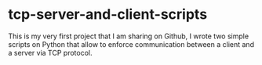 # tcp-server-and-client-scripts
This is my very first project that I am sharing on Github, I wrote two simple scripts on Python that allow to enforce communication between a client and a server via TCP protocol. 
